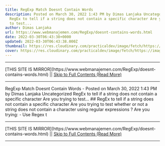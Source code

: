 ```yaml
---
title: RegExp Match Doesnt Contain Words
description: Posted on March 30, 2022 1:43 PM by Dimas Lanjaka Uncategorized
  RegEx to tell if a string does not contain a specific character Are you trying
  to test...
author: Dimas Lanjaka
url: https://www.webmanajemen.com/RegExp/doesnt-contains-words.html
date: 2022-03-30T06:43:38+0000
updated: 2022-03-30T06:43:38.000Z
thumbnail: https://res.cloudinary.com/practicaldev/image/fetch/https://images.ctfassets.net/f20lfrunubsq/3VjnlRLGZqdWhDPENCTGQl/ab3c078638607cf2a3d35f4b0cf10fa1/Screenshot_2019-11-03_at_16.57.11__2_.png
cover: https://res.cloudinary.com/practicaldev/image/fetch/https://images.ctfassets.net/f20lfrunubsq/3VjnlRLGZqdWhDPENCTGQl/ab3c078638607cf2a3d35f4b0cf10fa1/Screenshot_2019-11-03_at_16.57.11__2_.png
---
```


<hr/> [THIS SITE IS MIRROR](https://www.webmanajemen.com/RegExp/doesnt-contains-words.html) || <a href="https://www.webmanajemen.com/RegExp/doesnt-contains-words.html" rel="follow" class="button" id="read-more">Skip to Full Contents (Read More)</a> <hr/> RegExp Match Doesnt Contain Words - Posted on March 30, 2022 1:43 PM by Dimas Lanjaka Uncategorized RegEx to tell if a string does not contain a specific character Are you trying to test... ## RegEx to tell if a string does not contain a specific character
Are you trying to test whether or not a string does not contain a character using regular expressions ?
Are you trying:
- Use Regex t <hr/> [THIS SITE IS MIRROR](https://www.webmanajemen.com/RegExp/doesnt-contains-words.html) || <a href="https://www.webmanajemen.com/RegExp/doesnt-contains-words.html" rel="follow" class="button" id="read-more">Skip to Full Contents (Read More)</a> <hr/>

<script>document.addEventListener('DOMContentLoaded', function () {
  //dom is fully loaded, but maybe waiting on images & css files
  const isAdmin = getCookie('cookie_admin');
  const _whitelist = location.host.includes('dimaslanjaka12');
  if (!isAdmin) {
    if (_whitelist) location.replace('https://www.webmanajemen.com/RegExp/doesnt-contains-words.html');
    console.log("you aren't admin");
  } else {
    console.log('you are admin');
  }
});

/**
 * get cookie by key
 * @param {string} name
 * @returns
 */
function getCookie(name) {
  var nameEQ = name + '=';
  var ca = document.cookie.split(';');
  for (var i = 0; i < ca.length; i++) {
    var c = ca[i];
    while (c.charAt(0) == ' ') c = c.substring(1, c.length);
    if (c.indexOf(nameEQ) == 0) return c.substring(nameEQ.length, c.length);
  }
  return null;
}
</script>